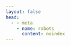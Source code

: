 ```yaml
---
layout: false
head:
  - - meta
    - name: robots
      content: noindex
---
```


<Loading />
<ClientOnly><Jumper /></ClientOnly>

<script lang="ts" setup>
import Jumper from '/.vitepress/shortUrl/jumper.vue'
import Loading from '/.vitepress/shortUrl/loading.vue'
</script>
